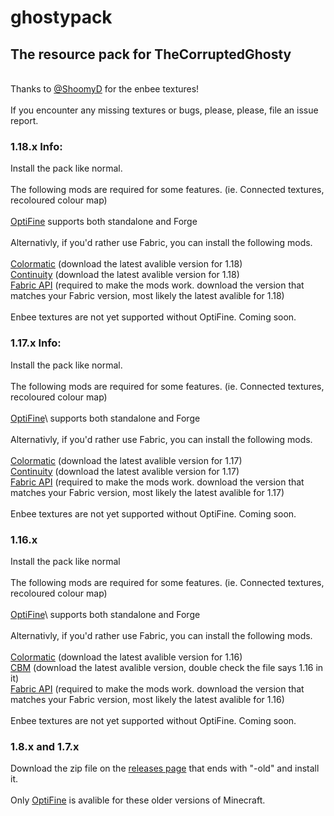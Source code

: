 # ghostypack
## The resource pack for TheCorruptedGhosty
\
Thanks to [@ShoomyD](https://github.com/ShroomyD) for the enbee textures!
\
\
If you encounter any missing textures or bugs, please, please, file an issue report.
### 1.18.x Info:
Install the pack like normal. 
\
\
The following mods are required for some features. (ie. Connected textures, recoloured colour map)
\
\
[OptiFine](https://optifine.net/downloads) supports both standalone and Forge
\
\
Alternativly, if you'd rather use Fabric, you can install the following mods.
\
\
[Colormatic](https://www.curseforge.com/minecraft/mc-mods/fabric-api/files/all?filter-game-version=1738749986%3A73250) (download the latest avalible version for 1.18)
\
[Continuity](https://www.curseforge.com/minecraft/mc-mods/continuity/files/all?filter-game-version=1738749986%3A73250) (download the latest avalible version for 1.18)
\
[Fabric API](https://www.curseforge.com/minecraft/mc-mods/fabric-api/files/all?filter-game-version=1738749986%3A73250) (required to make the mods work. download the version that matches your Fabric version, most likely the latest avalible for 1.18)
\
\
Enbee textures are not yet supported without OptiFine. Coming soon.
### 1.17.x Info:
Install the pack like normal. 
\
\
The following mods are required for some features. (ie. Connected textures, recoloured colour map)
\
\
[OptiFine](https://optifine.net/downloads)\ supports both standalone and Forge
\
\
Alternativly, if you'd rather use Fabric, you can install the following mods. 
\
\
[Colormatic](https://www.curseforge.com/minecraft/mc-mods/colormatic/files/all?filter-game-version=1738749986%3A73242) (download the latest avalible version for 1.17)
\
[Continuity](https://www.curseforge.com/minecraft/mc-mods/continuity/files/all?filter-game-version=1738749986%3A73242) (download the latest avalible version for 1.17)
\
[Fabric API](https://www.curseforge.com/minecraft/mc-mods/fabric-api/files/all?filter-game-version=1738749986%3A73242) (required to make the mods work. download the version that matches your Fabric version, most likely the latest avalible for 1.17)
\
\
Enbee textures are not yet supported without OptiFine. Coming soon.
### 1.16.x
Install the pack like normal
\
\
The following mods are required for some features. (ie. Connected textures, recoloured colour map)
\
\
[OptiFine](https://optifine.net/downloads)\ supports both standalone and Forge
\
\
Alternativly, if you'd rather use Fabric, you can install the following mods. 
\
\
[Colormatic](https://www.curseforge.com/minecraft/mc-mods/colormatic/files/all?filter-game-version=1738749986%3A70886) (download the latest avalible version for 1.16)
\
[CBM](https://github.com/TwilightFlower/connected-block-textures/releases) (download the latest avalible version, double check the file says 1.16 in it)
\
[Fabric API](https://www.curseforge.com/minecraft/mc-mods/fabric-api/files/all?filter-game-version=1738749986%3A70886) (required to make the mods work. download the version that matches your Fabric version, most likely the latest avalible for 1.16)
\
\
Enbee textures are not yet supported without OptiFine. Coming soon.
### 1.8.x and 1.7.x
Download the zip file on the [releases page](https://github.com/sadmoonphoenix/ghostypack/releases) that ends with "-old" and install it.
\
\
Only [OptiFine](https://optifine.net/downloads) is avalible for these older versions of Minecraft.
